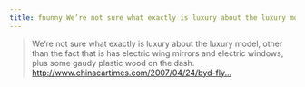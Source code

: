```yaml
---
title: fnunny We’re not sure what exactly is luxury about the luxury model…
---
```


<blockquote>
  <p>We’re not sure what exactly is luxury about the luxury model, other than the fact that is has electric wing mirrors and electric windows, plus some gaudy plastic wood on the dash.
  <a href="http://www.chinacartimes.com/2007/04/24/byd-flyer/">http://www.chinacartimes.com/2007/04/24/byd-fly...</a></p>
</blockquote>

